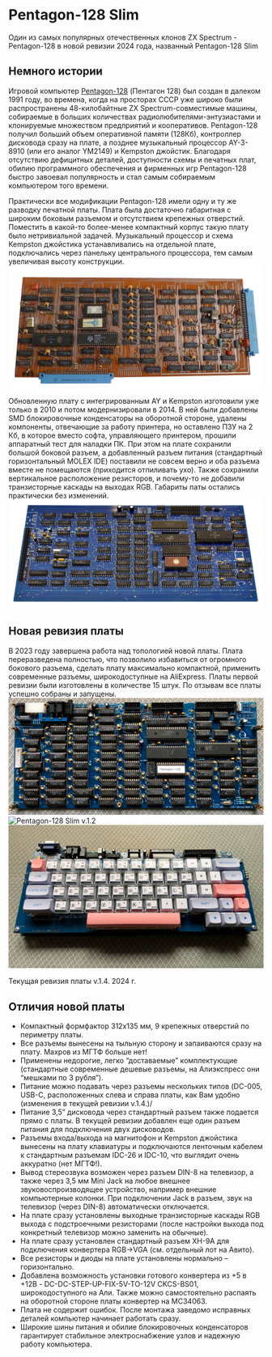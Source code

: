 # Pentagon-128 Slim
Один из самых популярных отечественных клонов ZX Spectrum - Pentagon-128 в новой ревизии 2024 года, названный Pentagon-128 Slim

## Немного истории
Игровой компьютер [Pentagon-128](https://ru.wikipedia.org/wiki/%D0%9F%D0%B5%D0%BD%D1%82%D0%B0%D0%B3%D0%BE%D0%BD_(%D0%BA%D0%BE%D0%BC%D0%BF%D1%8C%D1%8E%D1%82%D0%B5%D1%80)https://ru.wikipedia.org/wiki/%D0%9F%D0%B5%D0%BD%D1%82%D0%B0%D0%B3%D0%BE%D0%BD_(%D0%BA%D0%BE%D0%BC%D0%BF%D1%8C%D1%8E%D1%82%D0%B5%D1%80)) (Пентагон 128) был создан в далеком 1991 году, во времена, когда на просторах СССР уже широко были распространены 48-килобайтные ZX Spectrum-совместимые машины, собираемые в больших количествах радиолюбителями-энтузиастами и клонируемые множеством предприятий и кооперативов. Pentagon-128 получил больший объем оперативной памяти (128Кб), контроллер дисковода сразу на плате, а позднее музыкальный процессор AY-3-8910 (или его аналог YM2149) и Kempston джойстик. Благодаря отсутствию дефицитных деталей, доступности схемы и печатных плат, обилию программного обеспечения и фирменных игр Pentagon-128 быстро завоевал популярность и стал самым собираемым компьютером того времени.

Практически все модификации Pentagon-128 имели одну и ту же разводку печатной платы. Плата была достаточно габаритная с широким боковым разъемом и отсутствием крепежных отверстий. Поместить в какой-то более-менее компактный корпус такую плату было нетривиальной задачей. Музыкальный процессор и схема Kempston джойстика устанавливались на отдельной плате, подключались через панельку центрального процессора, тем самым увеличивая высоту конструкции.
![Pentagon-128 Classic 1991](images/Pentagon-128_Classic_1991.jpg)

Обновленную плату с интегрированным AY и Kempston изготовили уже только в 2010 и потом модернизировали в 2014. В ней были добавлены SMD блокировочные конденсаторы на оборотной стороне, удалены компоненты, отвечающие за работу принтера, но оставлено ПЗУ на 2 Кб, в которое вместо софта, управляющего принтером, прошили аппаратный тест для наладки ПК. При этом на плате сохранили большой боковой разъем, а добавленный разъем питания (стандартный горизонтальный MOLEX IDE) поставили не совсем верно и оба разъема вместе не помещаются (приходится отпиливать ухо). Также сохранили вертикальное расположение резисторов, и почему-то не добавили транзисторные каскады на выходах RGB. Габариты паты остались практически без изменений.
![Pentagon-128 2014](images/Pentagon-128_2014.jpg)

## Новая ревизия платы
В 2023 году завершена работа над топологией новой платы. Плата переразведена полностью, что позволило избавиться от огромного бокового разъема, сделать плату максимально компактной, применить современные разъемы, широкодоступные на AliExpress.
Платы первой ревизии были изготовлены в количестве 15 штук. По отзывам все платы успешно собраны и запущены. 
![Pentagon-128 Slim v.1.2](images/Pentagon-128_v.1.2._2023_2.jpg)
![Pentagon-128 Slim v.1.2](images/Pentagon-128_v.1.2._2023_4.jpg)
![Pentagon-128 Slim v.1.2](images/Pentagon-128_v.1.2._2023_5.jpg)

Текущая ревизия платы v.1.4. 2024 г.

## Отличия новой платы 
* Компактный формфактор 312x135 мм, 9 крепежных отверстий по периметру платы.
* Все разъемы вынесены на тыльную сторону и запаиваются сразу на плату. Махров из МГТФ больше нет!
* Применены недорогие, легко “доставаемые” комплектующие (стандартные современные дешевые разъемы, на Алиэкспресс они “мешками по 3 рубля”).
* Питание можно подавать через разъемы нескольких типов (DC-005, USB-C, расположенных слева и справа платы, как Вам удобно (изменения в текущей ревизии v.1.4.)/
* Питание 3,5” дисковода через стандартный разъем также подается прямо с платы. В текущей ревизии добавлен еще один разъем питания для подключения двух дисководов.
* Разъемы входа/выхода на магнитофон и Kempston джойстика вынесены на плату клавиатуры и подключаются ленточным кабелем к стандартным разъемам IDC-26 и IDC-10, что выглядит очень аккуратно (нет МГТФ!).
* Вывод стереозвука возможен через разъем DIN-8 на телевизор, а также через 3,5 мм Mini Jack на любое внешнее звуковоспроизводящее устройство, например внешние компьютерные колонки. При подключении Jack в разъем, звук на телевизор (через DIN-8) автоматически отключается.
* На плате сразу установлены выходные транзисторные каскады RGB выхода с подстроечными резисторами (после настройки выхода под конкретный телевизор можно заменить на обычные).
* На плате сразу установлен стандартный разъем XH-9A для подключения конвертера RGB->VGA (см. отдельный лот на Авито).
* Все резисторы и диоды на плате установлены нормально – горизонтально.
* Добавлена возможность установки готового конвертера из +5 в +12В - DC-DC-STEP-UP-FIX-5V-TO-12V CKCS-BS01, широкодоступного на Али. Также можно самостоятельно распаять на оборотной стороне платы конвертер на MC34063.
* Плата не содержит ошибок. После монтажа заведомо исправных деталей компьютер начинает работать сразу.
* Широкие шины питания и обилие блокировочных конденсаторов гарантирует стабильное электроснабжение узлов и надежную работу компьютера.
